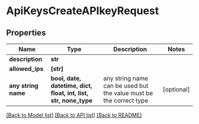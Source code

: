# ApiKeysCreateAPIkeyRequest


## Properties
Name | Type | Description | Notes
------------ | ------------- | ------------- | -------------
**description** | **str** |  | 
**allowed_ips** | **[str]** |  | 
**any string name** | **bool, date, datetime, dict, float, int, list, str, none_type** | any string name can be used but the value must be the correct type | [optional]

[[Back to Model list]](../README.md#documentation-for-models) [[Back to API list]](../README.md#documentation-for-api-endpoints) [[Back to README]](../README.md)


